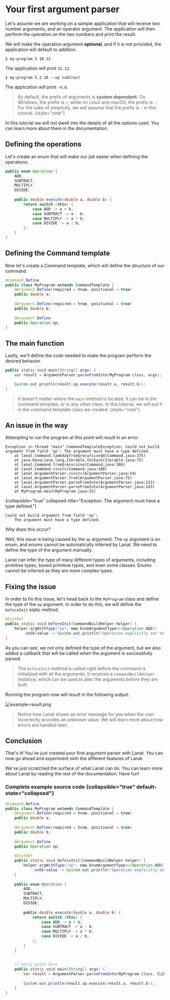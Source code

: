 # Your first argument parser

Let's assume we are working on a sample application that will receive two number arguments, and an
operator argument. The application will then perform the operation on the two numbers and print the
result.

We will make the operation argument **optional**, and if it is not provided, the application will default
to addition.

<procedure title="Examples">

<step>

````Console
$ my-program 5 10.12
````
The application will print `15.12`.
</step>
<step>

````Console
$ my-program 5.2 10 --op subtract
````
The application will print `-4.8`.

</step>
</procedure>

> By default, the prefix of arguments is **system dependent**. On Windows, the prefix is `/`, while on
> Linux and macOS, the prefix is `-`. For the sake of simplicity, we will assume that the prefix is
> `-` in this tutorial.
{style="note"}

In this tutorial we will not dwell into the details of all the options used. You can learn more about
them in the documentation.

## Defining the operations

Let's create an enum that will make our job easier when defining the operations.

````Java
public enum Operation {
	ADD,
	SUBTRACT,
	MULTIPLY,
	DIVIDE;
	
	public double execute(double a, double b) {
		return switch (this) {
			case ADD -> a + b;
			case SUBTRACT -> a - b;
			case MULTIPLY -> a * b;
			case DIVIDE -> a / b;
		};
	}
}
````

## Defining the Command template

Now let's create a Command template, which will define the structure of our command.

````Java
@Command.Define
public class MyProgram extends CommandTemplate {
	@Argument.Define(required = true, positional = true)
	public double a;
	
	@Argument.Define(required = true, positional = true)
	public double b;
	
	@Argument.Define
	public Operation op;
}
````

## The main function

Lastly, we'll define the code needed to make the program perform the desired behavior.

````Java
public static void main(String[] args) {
	var result = ArgumentParser.parseFromInto(MyProgram.class, args);

	System.out.println(result.op.execute(result.a, result.b));
}
````

> It doesn't matter where the ``main`` method is located. It can be in the command template, or in
> any other class. In this tutorial, we will put it in the command template class we created.
{style="note"}


## An issue in the way

Attempting to run the program at this point will result in an error.

````Console
Exception in thread "main" CommandTemplateException: Could not build argument from field 'op': The argument must have a type defined.
	at lanat.Command.lambda$from$recursive$8(Command.java:375)
	at java.base/java.lang.Iterable.forEach(Iterable.java:75)
	at lanat.Command.from$recursive(Command.java:369)
	at lanat.Command.<init>(Command.java:108)
	at lanat.ArgumentParser.<init>(ArgumentParser.java:54)
	at lanat.ArgumentParser.from(ArgumentParser.java:75)
	at lanat.ArgumentParser.parseFromInto(ArgumentParser.java:123)
	at lanat.ArgumentParser.parseFromInto(ArgumentParser.java:143)
	at MyProgram.main(MyProgram.java:25)
`````
{collapsible="true" collapsed-title="Exception: The argument must have a type defined."}

````Console
Could not build argument from field 'op':
	The argument must have a type defined.
`````



Why does this occur?

Well, this issue is being caused by the ``op`` argument. The ``op`` argument is an enum, and enums
cannot be automatically inferred by Lanat. We need to define the type of the argument manually.

Lanat can infer the type of many different types of arguments, including primitive types, boxed
primitive types, and even some classes. Enums cannot be inferred as they are more complex types.


## Fixing the issue

In order to fix this issue, let's head back to the ``MyProgram`` class and define the type of the
``op`` argument. In order to do this, we will define the ``beforeInit`` static method.

````Java
@InitDef
public static void beforeInit(CommandBuildHelper helper) {
	helper.argWithType("op", new EnumArgumentType<>(Operation.ADD))
		.onOk(value -> System.out.println("Operation explicitly set to " + value));
}
````

As you can see, we not only defined the type of the argument, but we also added a callback that will
be called when the argument is successfully parsed.

> The ``beforeInit`` method is called right before the command is initialized with all the arguments.
> It receives a ``CommandBuildHelper`` instance, which can be used to alter the arguments before
> they are built.

Running the program now will result in the following output:

![example-result.png](example-result.png "Result on the terminal")

> Notice how Lanat shows an error message for you when the user incorrectly provides an unknown value.
> We will learn more about how errors are handled later.


## Conclusion

That's it! You've just created your first argument parser with Lanat. You can now go ahead and
experiment with the different features of Lanat.

We've just scratched the surface of what Lanat can do. You can learn more about Lanat by reading
the rest of the documentation. Have fun!

### Complete example source code {collapsible="true" default-state="collapsed"}

````Java
@Command.Define
public class MyProgram extends CommandTemplate {
	@Argument.Define(required = true, positional = true)
	public double a;
	
	@Argument.Define(required = true, positional = true)
	public double b;
	
	@Argument.Define
	public Operation op;
	
	@InitDef
	public static void beforeInit(CommandBuildHelper helper) {
		helper.argWithType("op", new EnumArgumentType<>(Operation.ADD))
			.onOk(value -> System.out.println("Operation explicitly set to " + value));
	}
	
	public enum Operation {
		ADD,
		SUBTRACT,
		MULTIPLY,
		DIVIDE;
		
		public double execute(double a, double b) {
			return switch (this) {
				case ADD -> a + b;
				case SUBTRACT -> a - b;
				case MULTIPLY -> a * b;
				case DIVIDE -> a / b;
			};
		}
	}
	
	
	// entry point here
	public static void main(String[] args) {
		var result = ArgumentParser.parseFromInto(MyProgram.class, CLInput.from(args));
	
		System.out.println(result.op.execute(result.a, result.b));
	}
}
````
